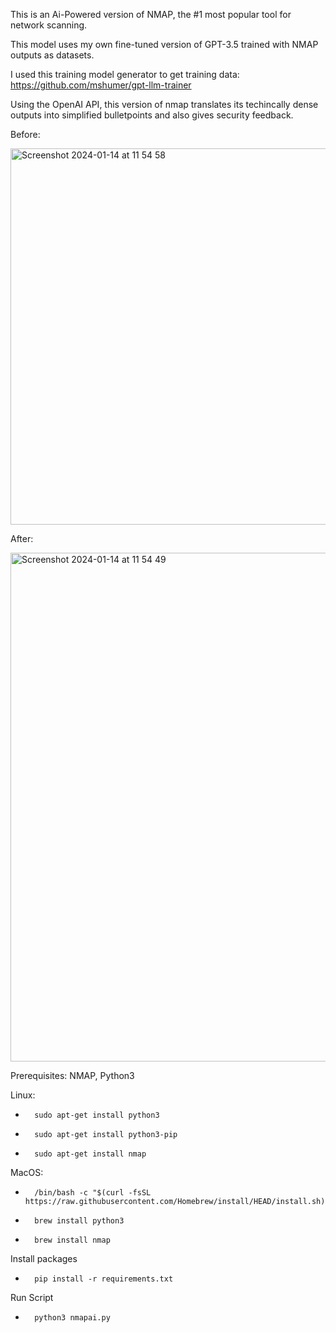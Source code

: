 This is an Ai-Powered version of NMAP, the #1 most popular tool for network scanning. 

This model uses my own fine-tuned version of GPT-3.5 trained with NMAP outputs as datasets. 

I used this training model generator to get training data: https://github.com/mshumer/gpt-llm-trainer

Using the OpenAI API, this version of nmap translates its techincally dense outputs into simplified bulletpoints and also gives security feedback. 

Before:

<img width="602" alt="Screenshot 2024-01-14 at 11 54 58" src="https://github.com/ronantakizawa/nmap.ai/assets/71115970/4783a914-c10b-4680-b622-a7e55460c13f">


After:

<img width="814" alt="Screenshot 2024-01-14 at 11 54 49" src="https://github.com/ronantakizawa/nmap.ai/assets/71115970/e0f09ee7-f435-479f-9ad0-034218d52300">



Prerequisites: NMAP, Python3

Linux:
-       sudo apt-get install python3
-       sudo apt-get install python3-pip
-       sudo apt-get install nmap

MacOS:
-       /bin/bash -c "$(curl -fsSL https://raw.githubusercontent.com/Homebrew/install/HEAD/install.sh)"
-       brew install python3
-       brew install nmap

Install packages
-       pip install -r requirements.txt

Run Script
-       python3 nmapai.py
